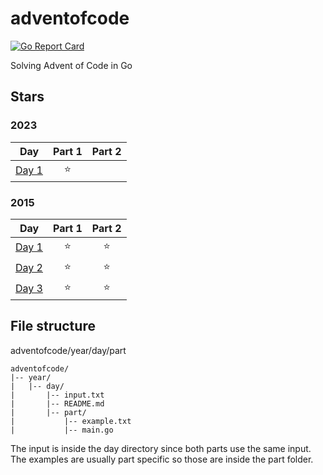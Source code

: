 # adventofcode

[![Go Report Card](https://goreportcard.com/badge/github.com/r4t1n/adventofcode)](https://goreportcard.com/report/github.com/r4t1n/adventofcode)

Solving Advent of Code in Go

## Stars

### 2023

|Day|Part 1|Part 2|
|:-:|:----:|:----:|
|[Day 1](2023/01)|⭐||

### 2015

|Day|Part 1|Part 2|
|:-:|:----:|:----:|
|[Day 1](2015/01)|⭐|⭐|
|[Day 2](2015/02)|⭐|⭐|
|[Day 3](2015/03)|⭐|⭐|

## File structure

adventofcode/year/day/part

```
adventofcode/
|-- year/
|   |-- day/
|       |-- input.txt
|       |-- README.md
|       |-- part/
|           |-- example.txt
|           |-- main.go
```

The input is inside the day directory since both parts use the same input. The examples are usually part specific so those are inside the part folder.